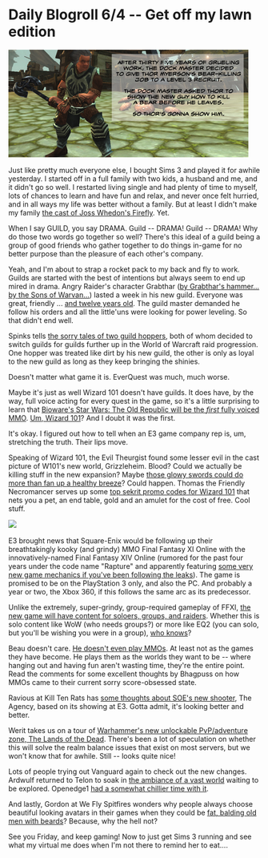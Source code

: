 # Daily Blogroll 6/4 -- Get off my lawn edition

![Retirement Party](../uploads/2009/06/retirement.jpg "Retirement Party")

Just like pretty much everyone else, I bought Sims 3 and played it for awhile yesterday. I started off in a full family with two kids, a husband and me, and it didn't go so well. I restarted living single and had plenty of time to myself, lots of chances to learn and have fun and relax, and never once felt hurried, and in all ways my life was better without a family. But at least I didn't make my family [the cast of Joss Whedon's Firefly](http://biobreak.wordpress.com/2009/06/03/and-because-im-a-big-nerd/). Yet.

When I say GUILD, you say DRAMA. Guild -- DRAMA! Guild -- DRAMA! Why do those two words go together so well? There's this ideal of a guild being a group of good friends who gather together to do things in-game for no better purpose than the pleasure of each other's company.

Yeah, and I'm about to strap a rocket pack to my back and fly to work. Guilds are started with the best of intentions but always seem to end up mired in drama. Angry Raider's character Grabthar ([by Grabthar's hammer... by the Sons of Warvan...](http://www.imdb.com/title/tt0177789/quotes)) lasted a week in his new guild. Everyone was great, friendly ... [and twelve years old](http://www.angryraider.com/archives/119). The guild master demanded he follow his orders and all the little'uns were looking for power leveling. So that didn't end well.

Spinks tells [the sorry tales of two guild hoppers](http://spinksville.wordpress.com/2009/06/04/a-tale-of-two-guild-hoppers/), both of whom decided to switch guilds for guilds further up in the World of Warcraft raid progression. One hopper was treated like dirt by his new guild, the other is only as loyal to the new guild as long as they keep bringing the shinies. 

Doesn't matter what game it is. EverQuest was much, much worse.

Maybe it's just as well Wizard 101 doesn't have guilds. It does have, by the way, full voice acting for every quest in the game, so it's a little surprising to learn that [Bioware's Star Wars: The Old Republic will be the *first* fully voiced MMO](http://www.massively.com/2009/06/01/e3-2009-star-wars-the-old-republic-is-worlds-first-fully-voi/). [Um, Wizard 101](https://www.wizard101.com/site/home2/wizard101/page_8ad6a40420a3b9480120a58393020091#)? And I doubt it was the first. 

It's okay. I figured out how to tell when an E3 game company rep is, um, stretching the truth. Their lips move.

Speaking of Wizard 101, the Evil Theurgist found some lesser evil in the cast picture of W101's new world, Grizzleheim. Blood? Could we actually be killing stuff in the new expansion? Maybe [those glowy swords could do more than fan up a healthy breeze](http://eviltheurgists.blogspot.com/2009/06/grizzleheim-debate.html)? Could happen. Thomas the Friendly Necromancer serves up some [top sekrit promo codes for Wizard 101](http://thefriendlynecromancer.blogspot.com/2009/06/promotional-codes.html) that nets you a pet, an end table, gold and an amulet for the cost of free. Cool stuff.

[![](http://www.reallifecomics.com/comics/2009/20090604_2237.png)](http://www.reallifecomics.com/archive/090604.html)

E3 brought news that Square-Enix would be following up their breathtakingly kooky (and grindy) MMO Final Fantasy XI Online with the innovatively-named Final Fantasy XIV Online (rumored for the past four years under the code name "Rapture" and apparently featuring [some very new game mechanics if you've been following the leaks](http://en.wikipedia.org/wiki/Final_Fantasy_XI_II)). The game is promised to be on the PlayStation 3 only, and also the PC. And probably a year or two, the Xbox 360, if this follows the same arc as its predecessor.

Unlike the extremely, super-grindy, group-required gameplay of FFXI, [the new game will have content for soloers, groups, and raiders](http://playervsdeveloper.blogspot.com/2009/06/ride-of-lone-chocobo-ranger.html). Whether this is solo content like WoW (who needs groups?) or more like EQ2 (you can solo, but you'll be wishing you were in a group), [who knows](http://spinksville.wordpress.com/2009/06/03/final-fantasy-xiv-inspired-by-wow/)?

Beau doesn't care. [He doesn't even play MMOs](http://epicdolls.com/beauturkey/?p=1532). At least not as the games they have become. He plays them as the worlds they want to be -- where hanging out and having fun aren't wasting time, they're the entire point. Read the comments for some excellent thoughts by Bhagpuss on how MMOs came to their current sorry score-obsessed state.

Ravious at Kill Ten Rats has [some thoughts about SOE's new shooter](http://www.killtenrats.com/2009/06/03/the-agency-e3-glimpses/), The Agency, based on its showing at E3. Gotta admit, it's looking better and better. 

Werit takes us on a tour of [Warhammer's new unlockable PvP/adventure zone, The Lands of the Dead](http://werit.blogspot.com/2009/06/werit-enters-land-of-dead.html). There's been a lot of speculation on whether this will solve the realm balance issues that exist on most servers, but we won't know that for awhile. Still -- looks quite nice!

Lots of people trying out Vanguard again to check out the new changes. Ardwulf returned to Telon to soak in [the ambiance of a vast world](http://ardwulfslair.wordpress.com/2009/06/03/a-return-to-telon/) waiting to be explored. Openedge1 [had a somewhat chillier time with it](http://simple-n-complex.blogspot.com/2009/06/downtime-and-vanguard.html). 

And lastly, Gordon at We Fly Spitfires wonders why people always choose beautiful looking avatars in their games when they could be [fat, balding old men with beards](http://blog.weflyspitfires.com/2009/06/02/bald-fat-old-men-with-beards/)? Because, why the hell not?

See you Friday, and keep gaming! Now to just get Sims 3 running and see what my virtual me does when I'm not there to remind her to eat....

